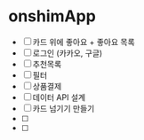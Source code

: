 # onshimApp

- [ ] 카드 위에 좋아요 + 좋아요 목록
- [ ] 로그인 (카카오, 구글)
- [ ] 추천목록
- [ ] 필터
- [ ] 상품결제
- [ ] 데이터 API 설계
- [ ] 카드 넘기기 만들기
- [ ]
- [ ]
